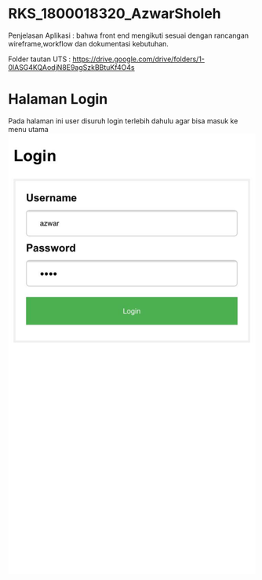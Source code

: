 # RKS_1800018320_AzwarSholeh

Penjelasan Aplikasi : bahwa front end mengikuti sesuai dengan rancangan wireframe,workflow dan dokumentasi kebutuhan.

Folder tautan UTS : https://drive.google.com/drive/folders/1-0lASG4KQAodjN8E9agSzkBBtuKf4O4s

# Halaman Login
Pada halaman ini user disuruh login terlebih dahulu agar bisa masuk ke menu utama
<img src="Menu login.jpeg">
